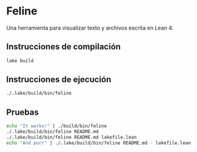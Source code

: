 # Feline

Una herramienta para visualizar texto y archivos
escrita en Lean 4.

## Instrucciones de compilación

```bash
lake build
```

## Instrucciones de ejecución

```bash
./.lake/build/bin/feline
```

## Pruebas

```bash
echo "It works!" | ./build/bin/feline
./.lake/build/bin/feline README.md
./.lake/build/bin/feline README.md lakefile.lean
echo "And purr" | ./.lake/build/bin/feline README.md - lakefile.lean
```